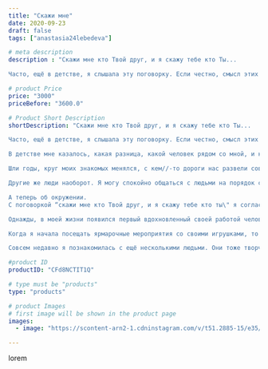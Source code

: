 ```yaml
---
title: "Скажи мне"
date: 2020-09-23
draft: false
tags: ["anastasia24lebedeva"]

# meta description
description : "Скажи мне кто Твой друг, и я скажу тебе кто Ты...

Часто, ещё в детстве, я слышала эту поговорку. Если честно, смысл этих слов дошёл до меня совсем недавно. Пос"

# product Price
price: "3000"
priceBefore: "3600.0"

# Product Short Description
shortDescription: "Скажи мне кто Твой друг, и я скажу тебе кто Ты...

Часто, ещё в детстве, я слышала эту поговорку. Если честно, смысл этих слов дошёл до меня совсем недавно. После знакомства с людьми, с которыми мне хочется и дальше развивать тёплые и близкие отношения.

В детстве мне казалось, какая разница, какой человек рядом со мной, и как можно судить о ком//-то по его окружению. Ведь все мы разные и занятия у нас тоже разные.

Шли годы, круг моих знакомых менялся, с кем//-то дороги нас развели совсем. Смотря сейчас на этих людей, я иногда даже не могу понять, как мы общались. Ведь у нас нет ничего даже близко схожего....

Другие же люди наоборот. Я могу спокойно общаться с людьми на порядок старше меня и находить интересные для нас темы. Причём это настолько легко и приятно, что я удивляюсь сама себе.

А теперь об окружении.
С поговоркой “скажи мне кто Твой друг, и я скажу тебе кто ты\" я согласна на все 100%. 

Однажды, в моей жизни появился первый вдохновленный своей работой человек. Это был бухгалтер. И я поняла, что и эта, казалось бы нудная и трудная работа, может быть вдохновляющей. Так получилось, что и я стала впоследствие бухгалтером, и мне действительно очень нравится моя работа. Возможно, выбором профессии стало это знакомство, а может просто сложились обстоятельства. Иногда, я могла с таким воодушевлением рассказывать о своей работе, что удивлялась себе. 

Когда я начала посещать ярмарочные мероприятия со своими игрушками, то познакомилась с интересными людьми. Мне казалось, что все творческие люди очень похожи, но мы оказывались не совсем близки по духу, и поэтому наше общение не заходило дальше стандартных фраз. Хотя, казалось бы, люди тоже творчеством занимаются. Но нет. 

Совсем недавно я познакомилась с ещё несколькими людьми. Они тоже творческие личности, но их творчество отлично от моего — вязания. Самое интересное это то, что знакомство с ними очень вдохновляет меня на какие//-то новые решения. У меня столько планов и идей в голове, что я завела себе отдельный блокнот, который пополняется моими идеями. И если честно, там много  идей, с участием этих людей. Возможно, я решусь на их осуществление, со временем..."

#product ID
productID: "CFd8NCTIT1Q"

# type must be "products"
type: "products"

# product Images
# first image will be shown in the product page
images:
  - image: "https://scontent-arn2-1.cdninstagram.com/v/t51.2885-15/e35/119982593_3474466662603946_5507713901165533682_n.jpg?se=7&tp=1&_nc_ht=scontent-arn2-1.cdninstagram.com&_nc_cat=110&_nc_ohc=pFpU2-vPb2IAX_XuBZo&ccb=7-4&oh=dc38be15e7cf83ac1db274d1f82e26c2&oe=60844902&ig_cache_key=MjQwNDM0MjU1NDY5ODAwNTg0MA%3D%3D.2-ccb7-4"

---
```

lorem
